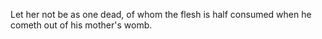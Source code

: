 Let her not be as one dead, of whom the flesh is half consumed when he cometh out of his mother's womb.
